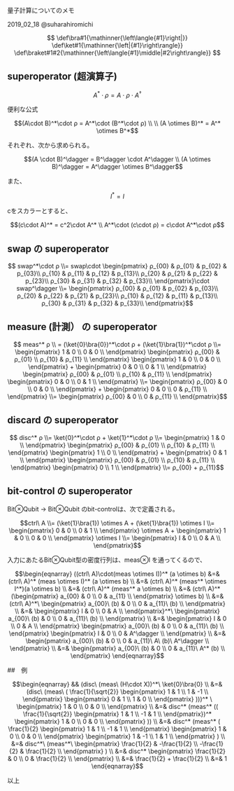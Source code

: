 量子計算についてのメモ

2019_02_18 @suharahiromichi 

$$
\def\bra#1{\mathinner{\left\langle{#1}\right|}}
\def\ket#1{\mathinner{\left|{#1}\right\rangle}}
\def\braket#1#2{\mathinner{\left\langle{#1}\middle|#2\right\rangle}}
$$

## superoperator (超演算子)

```math
A^*\cdot ρ = A\cdot ρ\cdot A^\dagger
```

便利な公式

```math
(A\cdot B)^*\cdot ρ = A^*\cdot (B^*\cdot ρ)

\\
\\

(A \otimes B)^* = A^* \otimes B^*
```

それぞれ、次から求められる。

```math
(A \cdot B)^\dagger = B^\dagger \cdot A^\dagger
\\
(A \otimes B)^\dagger = A^\dagger \otimes B^\dagger
```

また、

```math
I^* = I
```

cをスカラーとすると、

```math
(c\cdot A)^* = c^2\cdot A^*
\\
A^*\cdot (c\cdot ρ) = c\cdot A^*\cdot ρ
```

## swap の superoperator

```math

swap^*\cdot ρ
\\=
swap\cdot
\begin{pmatrix}
ρ_{00} & ρ_{01} & p_{02} & p_{03}\\
ρ_{10} & ρ_{11} & p_{12} & p_{13}\\
ρ_{20} & ρ_{21} & p_{22} & p_{23}\\
ρ_{30} & ρ_{31} & p_{32} & p_{33}\\
\end{pmatrix}\cdot
swap^\dagger
\\=
\begin{pmatrix}
ρ_{00} & ρ_{01} & p_{02} & p_{03}\\
ρ_{20} & ρ_{22} & p_{21} & p_{23}\\
ρ_{10} & ρ_{12} & p_{11} & p_{13}\\
ρ_{30} & ρ_{31} & p_{32} & p_{33}\\
\end{pmatrix}
```

## measure (計測） の superoperator

```math

meas^* ρ
\\
=
(\ket{0}\bra{0})^*\cdot ρ
+
(\ket{1}\bra{1})^*\cdot ρ
\\=
\begin{pmatrix}
1 & 0 \\
0 & 0 \\
\end{pmatrix}
\begin{pmatrix}
ρ_{00} & ρ_{01} \\
ρ_{10} & ρ_{11} \\
\end{pmatrix}
\begin{pmatrix}
1 & 0 \\
0 & 0 \\
\end{pmatrix}
+
\begin{pmatrix}
0 & 0 \\
0 & 1 \\
\end{pmatrix}
\begin{pmatrix}
ρ_{00} & ρ_{01} \\
ρ_{10} & ρ_{11} \\
\end{pmatrix}
\begin{pmatrix}
0 & 0 \\
0 & 1 \\
\end{pmatrix}
\\=
\begin{pmatrix}
ρ_{00} & 0 \\
0 & 0 \\
\end{pmatrix}
+
\begin{pmatrix}
0 & 0 \\
0 & ρ_{11} \\
\end{pmatrix}
\\=
\begin{pmatrix}
ρ_{00} & 0 \\
0 & ρ_{11} \\
\end{pmatrix}
```

## discard の superoperator

```math

disc^* ρ
\\=
\ket{0}^*\cdot ρ + \ket{1}^*\cdot ρ
\\=
\begin{pmatrix}
1 & 0 \\
\end{pmatrix}
\begin{pmatrix}
ρ_{00} & ρ_{01} \\
ρ_{10} & ρ_{11} \\
\end{pmatrix}
\begin{pmatrix}
1 \\
0 \\
\end{pmatrix}
+
\begin{pmatrix}
0 & 1 \\
\end{pmatrix}
\begin{pmatrix}
ρ_{00} & ρ_{01} \\
ρ_{10} & ρ_{11} \\
\end{pmatrix}
\begin{pmatrix}
0 \\
1 \\
\end{pmatrix}
\\=
ρ_{00} + ρ_{11}
```

## bit-control の superoperator

Bit⊗Qubit -> Bit⊗Qubit のbit-controlは、次で定義される。

```math
ctrl\ A
\\=
(\ket{1}\bra{1}) \otimes A + (\ket{1}\bra{1}) \otimes I
\\=
\begin{pmatrix}
0 & 0 \\
0 & 1 \\
\end{pmatrix} \otimes A
+
\begin{pmatrix}
1 & 0 \\
0 & 0 \\
\end{pmatrix} \otimes I
\\=
\begin{pmatrix}
I & 0 \\
0 & A \\
\end{pmatrix}
```

入力にあたるBit⊗Qubit型の密度行列は、meas⊗I を通ってくるので、　

```math
\begin{eqnarray}
((ctrl\ A)\cdot(meas \otimes I))^* (a \otimes b)
&=&
(ctrl\ A)^* (meas \otimes I)^* (a \otimes b)
\\ &=&
(ctrl\ A)^* (meas^* \otimes I^*)(a \otimes b)
\\ &=&
(ctrl\ A)^* (meas^* a \otimes b)
\\ &=&
(ctrl\ A)^* (\begin{pmatrix}
a_{00} & 0 \\
0 & a_{11} \\
\end{pmatrix} \otimes b)
\\ &=&
(ctrl\ A)^*\ \begin{pmatrix}
a_{00}\ (b) & 0 \\
0 & a_{11}\ (b) \\
\end{pmatrix}
\\ &=&
\begin{pmatrix}
I & 0 \\
0 & A \\
\end{pmatrix}^*\ 
\begin{pmatrix}
a_{00}\ (b) & 0 \\
0 & a_{11}\ (b) \\
\end{pmatrix}
\\ &=&
\begin{pmatrix}
I & 0 \\
0 & A \\
\end{pmatrix}
\begin{pmatrix}
a_{00}\ (b) & 0 \\
0 & a_{11}\ (b) \\
\end{pmatrix}
\begin{pmatrix}
I & 0 \\
0 & A^\dagger \\
\end{pmatrix}
\\ &=&
\begin{pmatrix}
a_{00}\ (b) & 0 \\
0 & a_{11}\ A\ (b)\ A^\dagger \\
\end{pmatrix}
\\ &=&
\begin{pmatrix}
a_{00}\ (b) & 0 \\
0 & a_{11}\ A^* (b) \\
\end{pmatrix}
\end{eqnarray}
```

##　例

```math
\begin{eqnarray}
&&
(disc\ (meas\ (H\cdot X))^*\  \ket{0}\bra{0}
\\ &=&
(disc\ (meas\ 
(
\frac{1}{\sqrt{2}}
\begin{pmatrix}
1 & 1 \\
1 & -1 \\
\end{pmatrix}
\begin{pmatrix}
0 & 1 \\
1 & 0 \\
\end{pmatrix}
)))^*
\ 
\begin{pmatrix}
1 & 0 \\
0 & 0 \\
\end{pmatrix}
\\ &=&
disc^* 
(meas^*
((
\frac{1}{\sqrt{2}}
\begin{pmatrix}
1 & 1 \\
-1 & 1 \\
\end{pmatrix})^* 
\begin{pmatrix}
1 & 0 \\
0 & 0 \\
\end{pmatrix}
))
\\ &=&
disc^* 
(meas^*
(
\frac{1}{2}
\begin{pmatrix}
1 & 1 \\
-1 & 1 \\
\end{pmatrix}
\begin{pmatrix}
1 & 0 \\
0 & 0 \\
\end{pmatrix}
\begin{pmatrix}
1 & -1 \\
1 & 1 \\
\end{pmatrix}
)
\\ &=&
disc^*\ 
(meas^*\
\begin{pmatrix}
\frac{1}{2} & -\frac{1}{2} \\
-\frac{1}{2} & \frac{1}{2} \\
\end{pmatrix}
)
\\ &=&
disc^* 

\begin{pmatrix}
\frac{1}{2} & 0 \\
0 & \frac{1}{2} \\
\end{pmatrix}
\\ &=&
\frac{1}{2}
+
\frac{1}{2}
\\ &=&
1
\end{eqnarray}
```

以上

